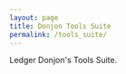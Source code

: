 ```yaml
---
layout: page
title: Donjon Tools Suite
permalink: /tools_suite/
---
```


Ledger Donjon's Tools Suite.
